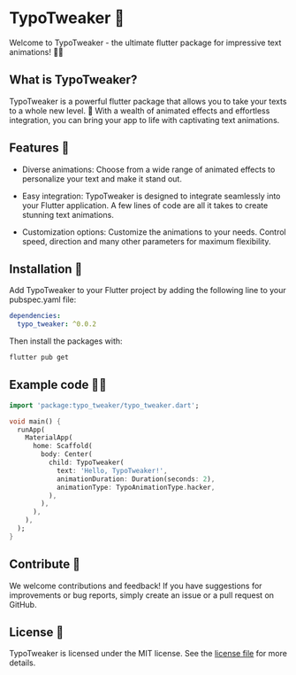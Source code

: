 # TypoTweaker 🚀

Welcome to TypoTweaker - the ultimate flutter package for impressive text animations! 💬✨

## What is TypoTweaker?

TypoTweaker is a powerful flutter package that allows you to take your texts to a whole new level. 🌟 With a wealth of animated effects and effortless integration, you can bring your app to life with captivating text animations.

## Features 🎉

- Diverse animations: Choose from a wide range of animated effects to personalize your text and make it stand out.

- Easy integration: TypoTweaker is designed to integrate seamlessly into your Flutter application. A few lines of code are all it takes to create stunning text animations.

- Customization options: Customize the animations to your needs. Control speed, direction and many other parameters for maximum flexibility.

## Installation 🚚
Add TypoTweaker to your Flutter project by adding the following line to your pubspec.yaml file:

```yaml
dependencies:
  typo_tweaker: ^0.0.2
```
Then install the packages with:

```bash
flutter pub get
```

## Example code 🧑‍💻
```dart
import 'package:typo_tweaker/typo_tweaker.dart';
```

```dart
void main() {
  runApp(
    MaterialApp(
      home: Scaffold(
        body: Center(
          child: TypoTweaker(
            text: 'Hello, TypoTweaker!',
            animationDuration: Duration(seconds: 2),
            animationType: TypoAnimationType.hacker,
          ),
        ),
      ),
    ),
  );
}
```

## Contribute 💪
We welcome contributions and feedback! If you have suggestions for improvements or bug reports, simply create an issue or a pull request on GitHub.

## License 📝
TypoTweaker is licensed under the MIT license. See the [license file](LICENSE) for more details.